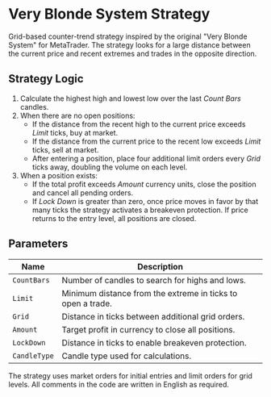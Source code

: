 # Very Blonde System Strategy

Grid-based counter-trend strategy inspired by the original "Very Blonde System" for MetaTrader. The strategy looks for a large distance between the current price and recent extremes and trades in the opposite direction.

## Strategy Logic
1. Calculate the highest high and lowest low over the last *Count Bars* candles.
2. When there are no open positions:
   - If the distance from the recent high to the current price exceeds *Limit* ticks, buy at market.
   - If the distance from the current price to the recent low exceeds *Limit* ticks, sell at market.
   - After entering a position, place four additional limit orders every *Grid* ticks away, doubling the volume on each level.
3. When a position exists:
   - If the total profit exceeds *Amount* currency units, close the position and cancel all pending orders.
   - If *Lock Down* is greater than zero, once price moves in favor by that many ticks the strategy activates a breakeven protection. If price returns to the entry level, all positions are closed.

## Parameters
| Name | Description |
|------|-------------|
| `CountBars` | Number of candles to search for highs and lows. |
| `Limit` | Minimum distance from the extreme in ticks to open a trade. |
| `Grid` | Distance in ticks between additional grid orders. |
| `Amount` | Target profit in currency to close all positions. |
| `LockDown` | Distance in ticks to enable breakeven protection. |
| `CandleType` | Candle type used for calculations. |

The strategy uses market orders for initial entries and limit orders for grid levels. All comments in the code are written in English as required.
